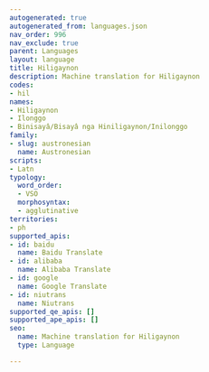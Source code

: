 ```yaml
---
autogenerated: true
autogenerated_from: languages.json
nav_order: 996
nav_exclude: true
parent: Languages
layout: language
title: Hiligaynon
description: Machine translation for Hiligaynon
codes:
- hil
names:
- Hiligaynon
- Ilonggo
- Binisayâ/Bisayâ nga Hiniligaynon/Inilonggo
family:
- slug: austronesian
  name: Austronesian
scripts:
- Latn
typology:
  word_order:
  - VSO
  morphosyntax:
  - agglutinative
territories:
- ph
supported_apis:
- id: baidu
  name: Baidu Translate
- id: alibaba
  name: Alibaba Translate
- id: google
  name: Google Translate
- id: niutrans
  name: Niutrans
supported_qe_apis: []
supported_ape_apis: []
seo:
  name: Machine translation for Hiligaynon
  type: Language

---
```


